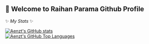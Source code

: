 ## 🔭 Welcome to Raihan Parama Github Profile
✨ _My Stats_ ✨


[![Aenzt's GitHub stats](https://github-readme-stats.vercel.app/api?username=aenzt&show_icons=true&theme=tokyonight)](https://github.com/aenzt)
<br>
[![Aenzt's GitHub Top Languages](https://github-readme-stats.vercel.app/api/top-langs/?username=aenzt&layout=compact&theme=tokyonight)](https://github.com/aenzt)

<!--
**aenzt/aenzt** is a ✨ _special_ ✨ repository because its `README.md` (this file) appears on your GitHub profile.

Here are some ideas to get you started:

- 🔭 I’m currently working on ...
- 🌱 I’m currently learning ...
- 👯 I’m looking to collaborate on ...
- 🤔 I’m looking for help with ...
- 💬 Ask me about ...
- 📫 How to reach me: ...
- 😄 Pronouns: ...
- ⚡ Fun fact: ...
-->
